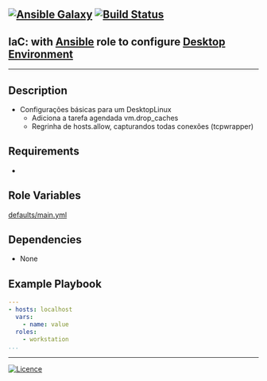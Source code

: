 [![Ansible Galaxy](https://img.shields.io/badge/Ansible%20Galaxy-Workstation-blue.svg)](https://galaxy.ansible.com/wluisaraujo/workstation)  [![Build Status](https://travis-ci.org/wluisaraujo/ansible-role-workstation.svg?branch=master)](https://travis-ci.org/wluisaraujo/ansible-role-workstation)
---
## IaC: with [Ansible](https://www.ansible.com) role to configure [Desktop Environment](https://getfedora.org/pt_BR/workstation/)
------------

Description
------------

 * Configurações básicas para um DesktopLinux
	- Adiciona a tarefa agendada vm.drop_caches
	- Regrinha de hosts.allow, capturandos todas conexões (tcpwrapper)
	
Requirements
------------

 *

Role Variables
--------------

[defaults/main.yml](defaults/main.yml)

Dependencies
------------

* None

Example Playbook
----------------
```yaml
---
- hosts: localhost
  vars:
    - name: value
  roles:
    - workstation
...
```

----------------
[![Licence](https://img.shields.io/badge/License-GPL%20v3-red.svg)](https://www.gnu.org/licenses/gpl-3.0.pt-br.html)
